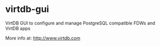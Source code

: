 virtdb-gui
==========

VirtDB GUI to configure and manage PostgreSQL compatible FDWs and VirtDB apps 

More info at: http://www.virtdb.com
